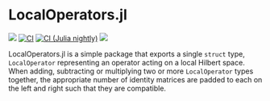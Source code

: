 # LocalOperators.jl

[docs-dev-img]: https://img.shields.io/badge/docs-dev-blue.svg
[docs-dev-url]: https://jack-dunham.github.io/LocalOperators.jl/dev/

[ci-img]: https://github.com/jack-dunham/LocalOperators.jl/workflows/CI/badge.svg
[ci-url]: https://github.com/jack-dunham/LocalOperators.jl/actions?query=workflow%3ACI

[ci-nightly-img]: https://github.com/jack-dunham/LocalOperators.jl/workflows/CI%20Julia%20nightly/badge.svg
[ci-nightly-url]: https://github.com/jack-dunham/LocalOperators.jl/actions?query=workflow%3A%22CI+Julia+nightly%22

[codecov-img]: https://codecov.io/gh/jack-dunham/LocalOperators.jl/branch/main/graph/badge.svg
[codecov-url]: https://codecov.io/gh/jack-dunham/LocalOperators.jl


[![][docs-dev-img]][docs-dev-url] [![CI][ci-img]][ci-url] [![CI (Julia nightly)][ci-nightly-img]][ci-nightly-url] [![][codecov-img]][codecov-url]

LocalOperators.jl is a simple package that exports a single `struct` type, `LocalOperator` representing an operator acting on a local Hilbert space. When adding, subtracting or multiplying two or more `LocalOperator` types together, the appropriate number of identity matrices are padded to each on the left and right such that they are compatible. 
